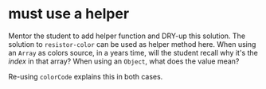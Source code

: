 # must use a helper

Mentor the student to add helper function and DRY-up this solution. The solution 
to `resistor-color` can be used as helper method here. When using an `Array` as 
colors source, in a years time, will the student recall why it's the _index_ in 
that array? When using an `Object`, what does the value mean? 

Re-using `colorCode` explains this in both cases.
